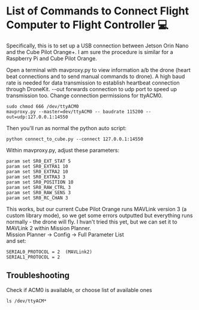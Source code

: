 # List of Commands to Connect Flight Computer to Flight Controller 💻
<p> Specifically, this is to set up a USB connection between Jetson Orin Nano and the Cube Pilot Orange+. I am sure the procedure is similar for a Raspberry Pi and Cube Pilot Orange. </p>

<p> Open a terminal with mavproxy.py to view information a/b the drone (heart beat connections and to send manual commands to drone). A high baud rate is needed for data transmission to establish heartbeat connection through DroneKit. --out forwards connection to udp
port to speed up transmission too. Change connection permissions for ttyACM0.</p>

```
sudo chmod 666 /dev/ttyACM0
mavproxy.py --master=dev/ttyACM0 -- baudrate 115200 --out=udp:127.0.0.1:14550
```

<p>Then you'll run as normal the python auto script:</p>

```
python connect_to_cube.py --connect 127.0.0.1:14550
```

<p> Within mavproxy.py, adjust these parameters:</p>

```
param set SR0_EXT_STAT 5
param set SR0_EXTRA1 10
param set SR0_EXTRA2 10
param set SR0_EXTRA3 3
param set SR0_POSITION 10
param set SR0_RAW_CTRL 3
param set SR0_RAW_SENS 3
param set SR0_RC_CHAN 3
```

<p> This works, but our current Cube Pilot Orange runs MAVLink version 3 (a custom library mode), so we get some errors outputted but everything runs normally - the drone will fly. I hvan't tried this yet, but we can set it to MAVLink 2 within Mission Planner. <br>
Mission Planner -> Config -> Full Parameter List <br>
and set: </p>

```
SERIAL0_PROTOCOL = 2  (MAVLink2)
SERIAL1_PROTOCOL = 2
```

## Troubleshooting

<p>Check if ACM0 is available, or choose list of available ones</p>

```
ls /dev/ttyACM*
```
